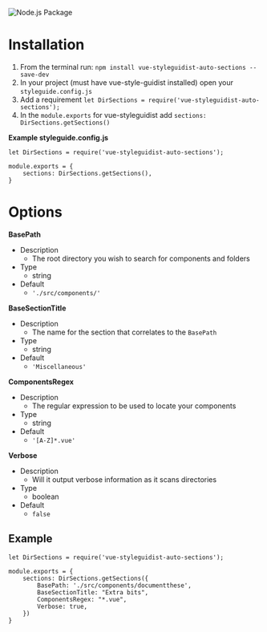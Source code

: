 ![Node.js Package](https://github.com/pilotkid/vue-styleguidist-auto-sections/workflows/Node.js%20Package/badge.svg)
# Installation
1. From the terminal run: `npm install vue-styleguidist-auto-sections --save-dev`
2. In your project (must have vue-style-guidist installed) open your `styleguide.config.js`
3. Add a requirement `let DirSections = require('vue-styleguidist-auto-sections');`
4. In the `module.exports` for vue-styleguidist add `sections: DirSections.getSections()`

**Example styleguide.config.js**
```
let DirSections = require('vue-styleguidist-auto-sections');

module.exports = {
    sections: DirSections.getSections(),
}
```

# Options

**BasePath**  
- Description
  * The root directory you wish to search for components and folders
- Type
  * string
- Default 
  * `'./src/components/'`


**BaseSectionTitle**  
- Description
  * The name for the section that correlates to the `BasePath`
- Type
  * string
- Default 
  * `'Miscellaneous'`

**ComponentsRegex**  
- Description
  * The regular expression to be used to locate your components
- Type
  * string
- Default 
  * `'[A-Z]*.vue'`

**Verbose**  
- Description
  * Will it output verbose information as it scans directories
- Type
  * boolean
- Default 
  * `false`

## Example
```
let DirSections = require('vue-styleguidist-auto-sections');

module.exports = {
    sections: DirSections.getSections({
        BasePath: './src/components/documentthese',
        BaseSectionTitle: "Extra bits",
        ComponentsRegex: "*.vue",
        Verbose: true,
    })
}
```
